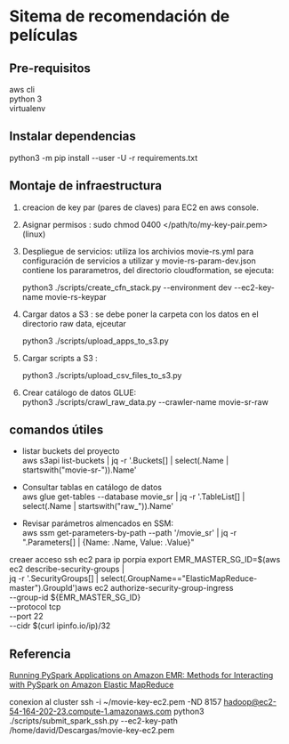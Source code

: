 # Sitema de recomendación de películas

## Pre-requisitos
aws cli  
python 3  
virtualenv
## Instalar dependencias
python3 -m pip install --user -U -r requirements.txt

## Montaje de infraestructura
1. creacion de key par (pares de claves) para EC2 en aws console.
2. Asignar permisos : sudo chmod 0400 </path/to/my-key-pair.pem> (linux)
3. Despliegue de servicios: utiliza los archivios movie-rs.yml para configuración de servicios a utilizar 
 y movie-rs-param-dev.json contiene los pararametros, del directorio cloudformation, se ejecuta: 
 
    python3 ./scripts/create_cfn_stack.py --environment dev --ec2-key-name movie-rs-keypar

4. Cargar datos a S3 : se debe poner la carpeta con los datos en el directorio raw data, ejceutar  
    
    python3 ./scripts/upload_apps_to_s3.py
    
5. Cargar scripts a S3 :  
    
    python3 ./scripts/upload_csv_files_to_s3.py

6. Crear catálogo de datos GLUE:  
  python3 ./scripts/crawl_raw_data.py --crawler-name movie-sr-raw



  
## comandos útiles
+ listar buckets del proyecto  
aws s3api list-buckets | jq -r '.Buckets[] | select(.Name | startswith("movie-sr-")).Name'
+ Consultar tablas en catálogo de datos  
 aws glue get-tables --database movie_sr | jq -r '.TableList[] | select(.Name | startswith("raw_")).Name'
 
+ Revisar parámetros almencados en SSM:   
aws ssm get-parameters-by-path --path '/movie_sr' | jq -r ".Parameters[] | {Name: .Name, Value: .Value}"



creaer acceso ssh ec2 para ip porpia export EMR_MASTER_SG_ID=$(aws ec2 describe-security-groups | \
    jq -r '.SecurityGroups[] | select(.GroupName=="ElasticMapReduce-master").GroupId')aws ec2 authorize-security-group-ingress \
    --group-id ${EMR_MASTER_SG_ID} \
    --protocol tcp \
    --port 22 \
    --cidr $(curl ipinfo.io/ip)/32

## Referencia
[Running PySpark Applications on Amazon EMR: Methods for Interacting with PySpark on Amazon Elastic MapReduce](https://garystafford.medium.com/running-pyspark-applications-on-amazon-emr-e536b7a865ca)


conexion al cluster
ssh -i ~/movie-key-ec2.pem -ND 8157 hadoop@ec2-54-164-202-23.compute-1.amazonaws.com
python3 ./scripts/submit_spark_ssh.py --ec2-key-path /home/david/Descargas/movie-key-ec2.pem
